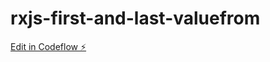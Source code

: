 # rxjs-first-and-last-valuefrom

[Edit in Codeflow ⚡️](https://stackblitz.com/~/github.com/Bharath19/rxjs-first-and-last-valuefrom)